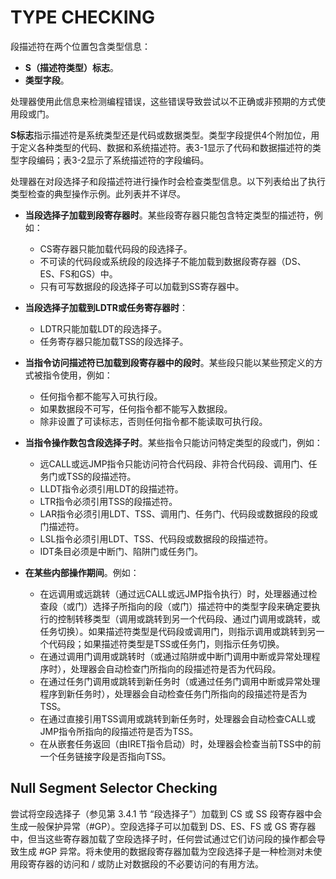 # TYPE CHECKING

段描述符在两个位置包含类型信息：
- **S（描述符类型）标志**。
- **类型字段**。

处理器使用此信息来检测编程错误，这些错误导致尝试以不正确或非预期的方式使用段或门。

**S标志**指示描述符是系统类型还是代码或数据类型。类型字段提供4个附加位，用于定义各种类型的代码、数据和系统描述符。表3-1显示了代码和数据描述符的类型字段编码；表3-2显示了系统描述符的字段编码。

处理器在对段选择子和段描述符进行操作时会检查类型信息。以下列表给出了执行类型检查的典型操作示例。此列表并不详尽。

- **当段选择子加载到段寄存器时**。某些段寄存器只能包含特定类型的描述符，例如：
  - CS寄存器只能加载代码段的段选择子。
  - 不可读的代码段或系统段的段选择子不能加载到数据段寄存器（DS、ES、FS和GS）中。
  - 只有可写数据段的段选择子可以加载到SS寄存器中。

- **当段选择子加载到LDTR或任务寄存器时**：
  - LDTR只能加载LDT的段选择子。
  - 任务寄存器只能加载TSS的段选择子。

- **当指令访问描述符已加载到段寄存器中的段时**。某些段只能以某些预定义的方式被指令使用，例如：
  - 任何指令都不能写入可执行段。
  - 如果数据段不可写，任何指令都不能写入数据段。
  - 除非设置了可读标志，否则任何指令都不能读取可执行段。

- **当指令操作数包含段选择子时**。某些指令只能访问特定类型的段或门，例如：
  - 远CALL或远JMP指令只能访问符合代码段、非符合代码段、调用门、任务门或TSS的段描述符。
  - LLDT指令必须引用LDT的段描述符。
  - LTR指令必须引用TSS的段描述符。
  - LAR指令必须引用LDT、TSS、调用门、任务门、代码段或数据段的段或门描述符。
  - LSL指令必须引用LDT、TSS、代码段或数据段的段描述符。
  - IDT条目必须是中断门、陷阱门或任务门。

- **在某些内部操作期间**。例如：
  - 在远调用或远跳转（通过远CALL或远JMP指令执行）时，处理器通过检查段（或门）选择子所指向的段（或门）描述符中的类型字段来确定要执行的控制转移类型（调用或跳转到另一个代码段、通过门调用或跳转，或任务切换）。如果描述符类型是代码段或调用门，则指示调用或跳转到另一个代码段；如果描述符类型是TSS或任务门，则指示任务切换。
  - 在通过调用门调用或跳转时（或通过陷阱或中断门调用中断或异常处理程序时），处理器会自动检查门所指向的段描述符是否为代码段。
  - 在通过任务门调用或跳转到新任务时（或通过任务门调用中断或异常处理程序到新任务时），处理器会自动检查任务门所指向的段描述符是否为TSS。
  - 在通过直接引用TSS调用或跳转到新任务时，处理器会自动检查CALL或JMP指令所指向的段描述符是否为TSS。
  - 在从嵌套任务返回（由IRET指令启动）时，处理器会检查当前TSS中的前一个任务链接字段是否指向TSS。

## Null Segment Selector Checking

尝试将空段选择子（参见第 3.4.1 节 “段选择子”）加载到 CS 或 SS 段寄存器中会生成一般保护异常（#GP）。空段选择子可以加载到 DS、ES、FS 或 GS 寄存器中，但当这些寄存器加载了空段选择子时，任何尝试通过它们访问段的操作都会导致生成 #GP 异常。将未使用的数据段寄存器加载为空段选择子是一种检测对未使用段寄存器的访问和 / 或防止对数据段的不必要访问的有用方法。
